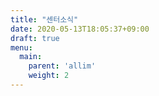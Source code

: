```yaml
---
title: "센터소식"
date: 2020-05-13T18:05:37+09:00
draft: true
menu:
  main:
    parent: 'allim'
    weight: 2
---
```


